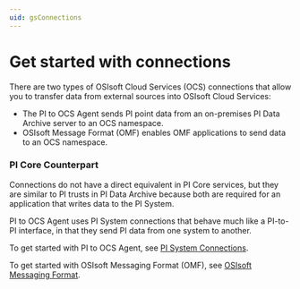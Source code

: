 ```yaml
---
uid: gsConnections
---
```


# Get started with connections

There are two types of OSIsoft Cloud Services (OCS) connections that allow you to transfer data from external sources into OSIsoft Cloud Services:

- The PI to OCS Agent sends PI point data from an on-premises PI Data Archive server to an OCS namespace.
- OSIsoft Message Format (OMF) enables OMF applications to send data to an OCS namespace.

### PI Core Counterpart

Connections do not have a direct equivalent in PI Core services, but they are similar to PI trusts in PI Data Archive because both are required for an application that writes data to the PI System.

PI to OCS Agent uses PI System connections that behave much like a PI-to-PI interface, in that they send PI data from one system to another.

To get started with PI to OCS Agent, see [PI System Connections](xref:gsPISystemConnection).

To get started with OSIsoft Messaging Format (OMF), see [OSIsoft Messaging Format](xref:gsOMFConnection).
